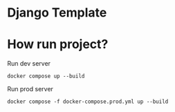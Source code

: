 # Django Template

# How run project?

Run dev server

```docker compose up --build```

Run prod server

```docker compose -f docker-compose.prod.yml up --build```
